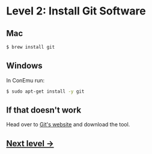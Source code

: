 # Level 2: Install Git Software

## Mac

```bash
$ brew install git
```

## Windows

In ConEmu run:

```bash
$ sudo apt-get install -y git
```

## If that doesn't work

Head over to [Git's website](https://git-scm.com/) and download the tool.

## [Next level →](02-github.md)